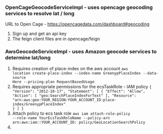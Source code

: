 ### OpenCageGeocodeServiceImpl - uses opencage geocoding services to resolve lat / long

URL to Open Cage - https://opencagedata.com/dashboard#geocoding

1. Sign up and get an api key
2. The feign client files are in opencage/feign

### AwsGeocodeServiceImpl - uses Amazon geocode services to determine lat/long

1. Requires creation of place-index on the aws account
   <code>aws location create-place-index --index-name GreenypPlaceIndex --data-source Here --pricing-plan
   RequestBasedUsage</code>
2. Requires appropriate permissions for the ecsTaskRole - IAM policy
   <code>{
   "Version": "2012-10-17",
   "Statement": [
   {
   "Effect": "Allow",
   "Action": [
   "geo:SearchPlaceIndexForText"
   ],
   "Resource": "arn:aws:geo:YOUR_REGION:YOUR_ACCOUNT_ID:place-index/GreenypPlaceIndex"
   }
   ]
   }
   </code>
3. Attach policy to ecs task role
   <code>aws iam attach-role-policy --role-name YourEcsTaskRoleName --policy-arn arn:aws:iam::YOUR_ACCOUNT_ID:
   policy/GeoLocationSearchPolicy</code>
4. 
